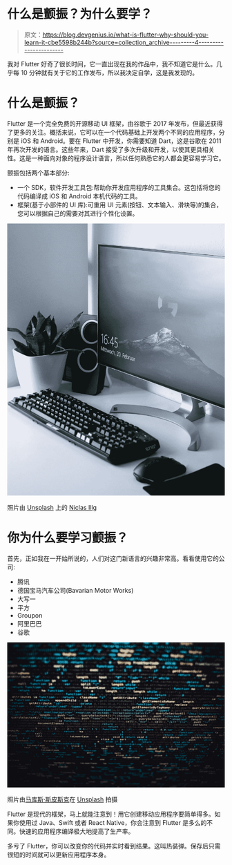 # 什么是颤振？为什么要学？

> 原文：<https://blog.devgenius.io/what-is-flutter-why-should-you-learn-it-cbe5598b244b?source=collection_archive---------4----------------------->

我对 Flutter 好奇了很长时间，它一直出现在我的作品中，我不知道它是什么。几乎每 10 分钟就有关于它的工作发布，所以我决定自学，这是我发现的。

# 什么是颤振？

Flutter 是一个完全免费的开源移动 UI 框架，由谷歌于 2017 年发布，但最近获得了更多的关注。概括来说，它可以在一个代码基础上开发两个不同的应用程序，分别是 iOS 和 Android。要在 Flutter 中开发，你需要知道 Dart，这是谷歌在 2011 年再次开发的语言。这些年来，Dart 接受了多次升级和开发，以使其更具相关性。这是一种面向对象的程序设计语言，所以任何熟悉它的人都会更容易学习它。

颤振包括两个基本部分:

*   一个 SDK，软件开发工具包:帮助你开发应用程序的工具集合。这包括将您的代码编译成 iOS 和 Android 本机代码的工具。
*   框架(基于小部件的 UI 库):可重用 UI 元素(按钮、文本输入、滑块等)的集合，您可以根据自己的需要对其进行个性化设置。

![](img/e6a0807ecdbc25fedb6ea0a3724084bf.png)

照片由 [Unsplash](https://unsplash.com?utm_source=medium&utm_medium=referral) 上的 [Niclas Illg](https://unsplash.com/@nicklbaert?utm_source=medium&utm_medium=referral)

# 你为什么要学习颤振？

首先，正如我在一开始所说的，人们对这门新语言的兴趣非常高。看看使用它的公司:

*   腾讯
*   德国宝马汽车公司(Bavarian Motor Works)
*   大写一
*   平方
*   Groupon
*   阿里巴巴
*   谷歌

![](img/b638ce9e858171c94375cb03cdb571f4.png)

照片由[马库斯·斯皮斯克](https://unsplash.com/@markusspiske?utm_source=medium&utm_medium=referral)在 [Unsplash](https://unsplash.com?utm_source=medium&utm_medium=referral) 拍摄

Flutter 是现代的框架，马上就能注意到！用它创建移动应用程序要简单得多。如果你使用过 Java、Swift 或者 React Native，你会注意到 Flutter 是多么的不同。快速的应用程序编译极大地提高了生产率。

多亏了 Flutter，你可以改变你的代码并实时看到结果。这叫热装弹。保存后只需很短的时间就可以更新应用程序本身。